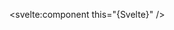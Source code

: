 <script>
  import { Svelte } from 'svelte-supertiny';
</script>

<svelte:component this="{Svelte}" />